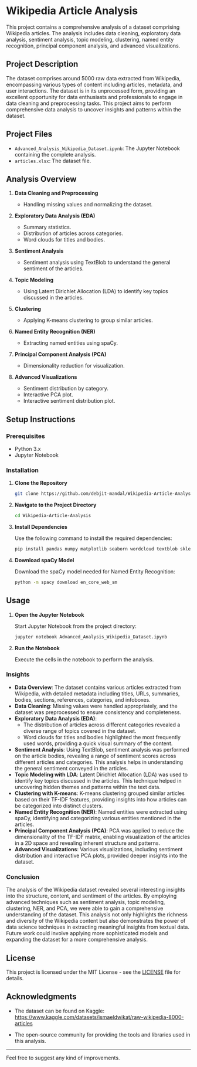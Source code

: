 
# Wikipedia Article Analysis

This project contains a comprehensive analysis of a dataset comprising Wikipedia articles. The analysis includes data cleaning, exploratory data analysis, sentiment analysis, topic modeling, clustering, named entity recognition, principal component analysis, and advanced visualizations.

## Project Description

The dataset comprises around 5000 raw data extracted from Wikipedia, encompassing various types of content including articles, metadata, and user interactions. The dataset is in its unprocessed form, providing an excellent opportunity for data enthusiasts and professionals to engage in data cleaning and preprocessing tasks. This project aims to perform comprehensive data analysis to uncover insights and patterns within the dataset.

## Project Files

- `Advanced_Analysis_Wikipedia_Dataset.ipynb`: The Jupyter Notebook containing the complete analysis.
- `articles.xlsx`: The dataset file.

## Analysis Overview

1. **Data Cleaning and Preprocessing**
   - Handling missing values and normalizing the dataset.

2. **Exploratory Data Analysis (EDA)**
   - Summary statistics.
   - Distribution of articles across categories.
   - Word clouds for titles and bodies.

3. **Sentiment Analysis**
   - Sentiment analysis using TextBlob to understand the general sentiment of the articles.

4. **Topic Modeling**
   - Using Latent Dirichlet Allocation (LDA) to identify key topics discussed in the articles.

5. **Clustering**
   - Applying K-means clustering to group similar articles.

6. **Named Entity Recognition (NER)**
   - Extracting named entities using spaCy.

7. **Principal Component Analysis (PCA)**
   - Dimensionality reduction for visualization.

8. **Advanced Visualizations**
   - Sentiment distribution by category.
   - Interactive PCA plot.
   - Interactive sentiment distribution plot.

## Setup Instructions

### Prerequisites

- Python 3.x
- Jupyter Notebook

### Installation

1. **Clone the Repository**

   ```sh
   git clone https://github.com/debjit-mandal/Wikipedia-Article-Analysis.git
   ```


2. **Navigate to the Project Directory**

   ```sh
   cd Wikipedia-Article-Analysis
   ```

3. **Install Dependencies**

   Use the following command to install the required dependencies:

   ```sh
   pip install pandas numpy matplotlib seaborn wordcloud textblob sklearn spacy plotly
   ```

4. **Download spaCy Model**

   Download the spaCy model needed for Named Entity Recognition:

   ```sh
   python -m spacy download en_core_web_sm
   ```

## Usage

1. **Open the Jupyter Notebook**

   Start Jupyter Notebook from the project directory:

   ```sh
   jupyter notebook Advanced_Analysis_Wikipedia_Dataset.ipynb
   ```

2. **Run the Notebook**

   Execute the cells in the notebook to perform the analysis.


### Insights

- **Data Overview**: The dataset contains various articles extracted from Wikipedia, with detailed metadata including titles, URLs, summaries, bodies, sections, references, categories, and infoboxes.
- **Data Cleaning**: Missing values were handled appropriately, and the dataset was preprocessed to ensure consistency and completeness.
- **Exploratory Data Analysis (EDA)**:
  - The distribution of articles across different categories revealed a diverse range of topics covered in the dataset.
  - Word clouds for titles and bodies highlighted the most frequently used words, providing a quick visual summary of the content.
- **Sentiment Analysis**: Using TextBlob, sentiment analysis was performed on the article bodies, revealing a range of sentiment scores across different articles and categories. This analysis helps in understanding the general sentiment conveyed in the articles.
- **Topic Modeling with LDA**: Latent Dirichlet Allocation (LDA) was used to identify key topics discussed in the articles. This technique helped in uncovering hidden themes and patterns within the text data.
- **Clustering with K-means**: K-means clustering grouped similar articles based on their TF-IDF features, providing insights into how articles can be categorized into distinct clusters.
- **Named Entity Recognition (NER)**: Named entities were extracted using spaCy, identifying and categorizing various entities mentioned in the articles.
- **Principal Component Analysis (PCA)**: PCA was applied to reduce the dimensionality of the TF-IDF matrix, enabling visualization of the articles in a 2D space and revealing inherent structure and patterns.
- **Advanced Visualizations**: Various visualizations, including sentiment distribution and interactive PCA plots, provided deeper insights into the dataset.

### Conclusion

The analysis of the Wikipedia dataset revealed several interesting insights into the structure, content, and sentiment of the articles. By employing advanced techniques such as sentiment analysis, topic modeling, clustering, NER, and PCA, we were able to gain a comprehensive understanding of the dataset. This analysis not only highlights the richness and diversity of the Wikipedia content but also demonstrates the power of data science techniques in extracting meaningful insights from textual data. Future work could involve applying more sophisticated models and expanding the dataset for a more comprehensive analysis.

## License

This project is licensed under the MIT License - see the [LICENSE](LICENSE) file for details.

## Acknowledgments

- The dataset can be found on Kaggle: https://www.kaggle.com/datasets/ismaeldwikat/raw-wikipedia-8000-articles
  
- The open-source community for providing the tools and libraries used in this analysis.

----------------------------------------------------------------

Feel free to suggest any kind of improvements.